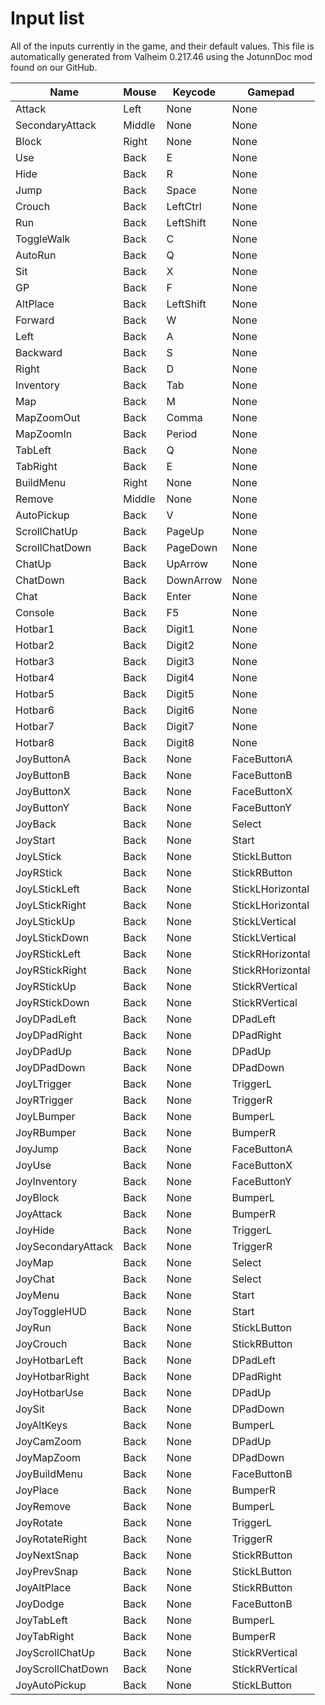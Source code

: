 # Input list
All of the inputs currently in the game, and their default values.
This file is automatically generated from Valheim 0.217.46 using the JotunnDoc mod found on our GitHub.

|Name |Mouse |Keycode |Gamepad |
|---|---|---|---|
|Attack|Left|None|None|
|SecondaryAttack|Middle|None|None|
|Block|Right|None|None|
|Use|Back|E|None|
|Hide|Back|R|None|
|Jump|Back|Space|None|
|Crouch|Back|LeftCtrl|None|
|Run|Back|LeftShift|None|
|ToggleWalk|Back|C|None|
|AutoRun|Back|Q|None|
|Sit|Back|X|None|
|GP|Back|F|None|
|AltPlace|Back|LeftShift|None|
|Forward|Back|W|None|
|Left|Back|A|None|
|Backward|Back|S|None|
|Right|Back|D|None|
|Inventory|Back|Tab|None|
|Map|Back|M|None|
|MapZoomOut|Back|Comma|None|
|MapZoomIn|Back|Period|None|
|TabLeft|Back|Q|None|
|TabRight|Back|E|None|
|BuildMenu|Right|None|None|
|Remove|Middle|None|None|
|AutoPickup|Back|V|None|
|ScrollChatUp|Back|PageUp|None|
|ScrollChatDown|Back|PageDown|None|
|ChatUp|Back|UpArrow|None|
|ChatDown|Back|DownArrow|None|
|Chat|Back|Enter|None|
|Console|Back|F5|None|
|Hotbar1|Back|Digit1|None|
|Hotbar2|Back|Digit2|None|
|Hotbar3|Back|Digit3|None|
|Hotbar4|Back|Digit4|None|
|Hotbar5|Back|Digit5|None|
|Hotbar6|Back|Digit6|None|
|Hotbar7|Back|Digit7|None|
|Hotbar8|Back|Digit8|None|
|JoyButtonA|Back|None|FaceButtonA|
|JoyButtonB|Back|None|FaceButtonB|
|JoyButtonX|Back|None|FaceButtonX|
|JoyButtonY|Back|None|FaceButtonY|
|JoyBack|Back|None|Select|
|JoyStart|Back|None|Start|
|JoyLStick|Back|None|StickLButton|
|JoyRStick|Back|None|StickRButton|
|JoyLStickLeft|Back|None|StickLHorizontal|
|JoyLStickRight|Back|None|StickLHorizontal|
|JoyLStickUp|Back|None|StickLVertical|
|JoyLStickDown|Back|None|StickLVertical|
|JoyRStickLeft|Back|None|StickRHorizontal|
|JoyRStickRight|Back|None|StickRHorizontal|
|JoyRStickUp|Back|None|StickRVertical|
|JoyRStickDown|Back|None|StickRVertical|
|JoyDPadLeft|Back|None|DPadLeft|
|JoyDPadRight|Back|None|DPadRight|
|JoyDPadUp|Back|None|DPadUp|
|JoyDPadDown|Back|None|DPadDown|
|JoyLTrigger|Back|None|TriggerL|
|JoyRTrigger|Back|None|TriggerR|
|JoyLBumper|Back|None|BumperL|
|JoyRBumper|Back|None|BumperR|
|JoyJump|Back|None|FaceButtonA|
|JoyUse|Back|None|FaceButtonX|
|JoyInventory|Back|None|FaceButtonY|
|JoyBlock|Back|None|BumperL|
|JoyAttack|Back|None|BumperR|
|JoyHide|Back|None|TriggerL|
|JoySecondaryAttack|Back|None|TriggerR|
|JoyMap|Back|None|Select|
|JoyChat|Back|None|Select|
|JoyMenu|Back|None|Start|
|JoyToggleHUD|Back|None|Start|
|JoyRun|Back|None|StickLButton|
|JoyCrouch|Back|None|StickRButton|
|JoyHotbarLeft|Back|None|DPadLeft|
|JoyHotbarRight|Back|None|DPadRight|
|JoyHotbarUse|Back|None|DPadUp|
|JoySit|Back|None|DPadDown|
|JoyAltKeys|Back|None|BumperL|
|JoyCamZoom|Back|None|DPadUp|
|JoyMapZoom|Back|None|DPadDown|
|JoyBuildMenu|Back|None|FaceButtonB|
|JoyPlace|Back|None|BumperR|
|JoyRemove|Back|None|BumperL|
|JoyRotate|Back|None|TriggerL|
|JoyRotateRight|Back|None|TriggerR|
|JoyNextSnap|Back|None|StickRButton|
|JoyPrevSnap|Back|None|StickLButton|
|JoyAltPlace|Back|None|StickRButton|
|JoyDodge|Back|None|FaceButtonB|
|JoyTabLeft|Back|None|BumperL|
|JoyTabRight|Back|None|BumperR|
|JoyScrollChatUp|Back|None|StickRVertical|
|JoyScrollChatDown|Back|None|StickRVertical|
|JoyAutoPickup|Back|None|StickLButton|
